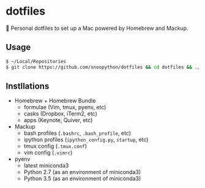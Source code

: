# dotfiles
:high_brightness: Personal dotfiles to set up a Mac powered by Homebrew and Mackup.

## Usage

```bash
$ ~/Local/Repositories
$ git clone https://github.com/snoopython/dotfiles && cd dotfiles && ./install
```

## Instllations

+ Homebrew + Homebrew Bundle
    - formulae (Vim, tmux, pyenv, etc)
    - casks (Dropbox, iTerm2, etc)
    - apps (Keynote, Quiver, etc)
+ Mackup
    - bash profiles (`.bashrc`, `.bash_profile`, etc)
    - ipython profiles (`ipython_config.py`, `startup`, etc)
    - tmux config (`.tmux.conf`)
    - vim config (`.vimrc`)
+ pyenv
    - latest miniconda3
    - Python 2.7 (as an environment of miniconda3)
    - Python 3.5 (as an environment of miniconda3)
